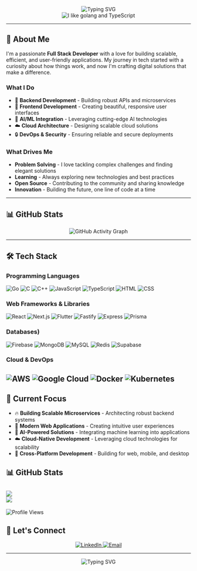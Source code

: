 <div align="center">
  <img src="https://readme-typing-svg.herokuapp.com?font=Fira+Code&weight=500&size=28&pause=1000&color=00D4AA&center=true&vCenter=true&width=435&lines=Hi+%F0%9F%91%8B%2C+I'm+Ankit" alt="Typing SVG" />
</div>

<div align="center">
  <img src="./assets/me_likey_golang.png" alt="I like golang and TypeScript" />
</div>

---

## 🚀 About Me

I'm a passionate **Full Stack Developer** with a love for building scalable, efficient, and user-friendly applications. My journey in tech started with a curiosity about how things work, and now I'm crafting digital solutions that make a difference.

### What I Do
- 🔧 **Backend Development** - Building robust APIs and microservices
- 🎨 **Frontend Development** - Creating beautiful, responsive user interfaces  
- 🤖 **AI/ML Integration** - Leveraging cutting-edge AI technologies
- ☁️ **Cloud Architecture** - Designing scalable cloud solutions
- 🔒 **DevOps & Security** - Ensuring reliable and secure deployments

### What Drives Me
- **Problem Solving** - I love tackling complex challenges and finding elegant solutions
- **Learning** - Always exploring new technologies and best practices
- **Open Source** - Contributing to the community and sharing knowledge
- **Innovation** - Building the future, one line of code at a time

---

## 📊 GitHub Stats

<div align="center">
  <img src="https://github-readme-activity-graph.vercel.app/graph?username=AVtheking&theme=dark&hide_border=true&bg_color=0D1117" alt="GitHub Activity Graph" />

</div>

---

## 🛠️ Tech Stack

### Programming Languages
![Go](https://skillicons.dev/icons?i=go)
![C](https://skillicons.dev/icons?i=c)
![C++](https://skillicons.dev/icons?i=cpp)
![JavaScript](https://skillicons.dev/icons?i=js)
![TypeScript](https://skillicons.dev/icons?i=ts)
![HTML](https://skillicons.dev/icons?i=html)
![CSS](https://skillicons.dev/icons?i=css)

### Web Frameworks & Libraries
![React](https://skillicons.dev/icons?i=react)
![Next.js](https://skillicons.dev/icons?i=nextjs)
![Flutter](https://skillicons.dev/icons?i=flutter)
![Fastify](https://skillicons.dev/icons?i=deno)
![Express](https://skillicons.dev/icons?i=express)
![Prisma](https://skillicons.dev/icons?i=prisma)

### Databases)
![Firebase](https://skillicons.dev/icons?i=firebase)
![MongoDB](https://skillicons.dev/icons?i=mongodb)
![MySQL](https://skillicons.dev/icons?i=mysql)
![Redis](https://skillicons.dev/icons?i=redis)
![Supabase](https://skillicons.dev/icons?i=supabase)

### Cloud & DevOps
![AWS](https://skillicons.dev/icons?i=aws)
![Google Cloud](https://skillicons.dev/icons?i=gcp)
![Docker](https://skillicons.dev/icons?i=docker)
![Kubernetes](https://skillicons.dev/icons?i=kubernetes)
---

## 🎯 Current Focus

- 🔥 **Building Scalable Microservices** - Architecting robust backend systems
- 🎨 **Modern Web Applications** - Creating intuitive user experiences
- 🤖 **AI-Powered Solutions** - Integrating machine learning into applications
- ☁️ **Cloud-Native Development** - Leveraging cloud technologies for scalability
- 📱 **Cross-Platform Development** - Building for web, mobile, and desktop


## 📊 GitHub Stats
![](https://github-readme-streak-stats.herokuapp.com/?user=AVtheking&theme=monokai&hide_border=false)<br/>
![](https://github-readme-stats.vercel.app/api?username=AVtheking&theme=monokai&hide_border=false&include_all_commits=true&count_private=true)<br/>
---

<div>
  <img src="https://komarev.com/ghpvc/?username=AVtheking&style=flat-square&color=blue" alt="Profile Views" />
</div>


## 🤝 Let's Connect

<div align="center">
  <a href="https://www.linkedin.com/in/varankit/" target="_blank">
    <img src="https://img.shields.io/badge/LinkedIn-0077B5?style=for-the-badge&logo=linkedin&logoColor=white" alt="LinkedIn" />
  </a>
  <a href="mailto:varankit8754@gmail.com">
    <img src="https://img.shields.io/badge/Email-D14836?style=for-the-badge&logo=gmail&logoColor=white" alt="Email" />
  </a>
</div>

---

<div align="center">
  <img src="https://readme-typing-svg.herokuapp.com?font=Fira+Code&weight=500&size=20&pause=1000&color=00D4AA&center=true&vCenter=true&width=435&lines=Thanks+for+visiting!+%F0%9F%98%8A" alt="Typing SVG" />
</div>
